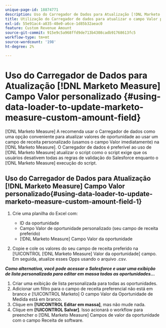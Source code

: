 ```yaml
---
unique-page-id: 18874771
description: Uso do Carregador de Dados para Atualização [!DNL Marketo Measure] Campo Valor personalizado - [!DNL Marketo Measure]
title: Utilização do Carregador de dados para atualizar o campo Valor personalizado do Marketo Measure
exl-id: 55e91ac4-a835-48e0-a6ce-1d85b32aeac0
feature: Custom Revenue Amount
source-git-commit: 915e9c5a968ffd9de713b4308cadb91768613fc5
workflow-type: tm+mt
source-wordcount: '198'
ht-degree: 2%

---
```


# Uso do Carregador de Dados para Atualização [!DNL Marketo Measure] Campo Valor personalizado {#using-data-loader-to-update-marketo-measure-custom-amount-field}

[!DNL Marketo Measure] A recomenda usar o Carregador de dados como uma opção conveniente para atualizar valores de oportunidade ao usar um campo de receita personalizado (usamos o campo Valor imediatamente) na [!DNL Marketo Measure]. O Carregador de dados é preferível ao uso de [!DNL Marketo Measure] atualizar o script como o script exige que os usuários desativem todas as regras de validação do Salesforce enquanto o [!DNL Marketo Measure] execução do script.

## Uso do Carregador de Dados para Atualização [!DNL Marketo Measure] Campo Valor personalizado{#using-data-loader-to-update-marketo-measure-custom-amount-field-1}

1. Crie uma planilha do Excel com:

   * ID da oportunidade
   * Campo Valor de oportunidade personalizado (seu campo de receita preferido)
   * [!DNL Marketo Measure] Campo Valor da oportunidade

1. Copie e cole os valores do seu campo de receita preferido na [!UICONTROL [!DNL Marketo Measure] Valor da oportunidade] campo. Em seguida, atualize esses Opps usando o arquivo .csv.

**_Como alternativa, você pode acessar o Salesforce e usar uma exibição de lista personalizada para editar em massa todas as oportunidades..._**

1. Criar uma exibição de lista personalizada para todas as oportunidades.
1. Adicionar um filtro para o campo de receita preferencial não está em branco _e_ [!UICONTROL Marketo] O campo Valor da Oportunidade de Medida está em branco.
1. Clique em **[!UICONTROL Editar em massa]**, mas não mude nada.
1. Clique em **[!UICONTROL Salvar]**. Isso acionará o workflow para preencher o [!DNL Marketo Measure] Campos de valor da oportunidade com o campo Receita de software.
